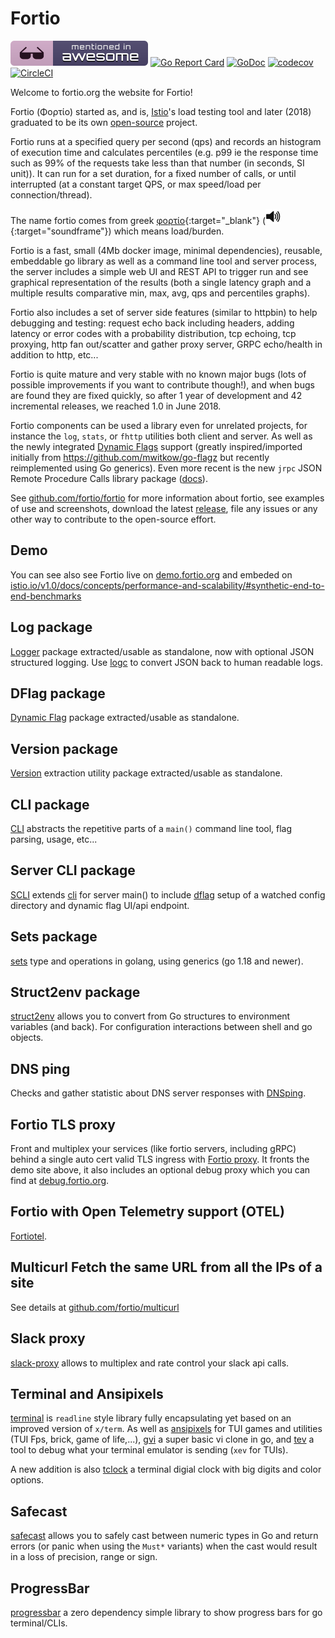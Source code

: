 # Fortio

[![Awesome Go](mentioned-badge.svg)](https://github.com/avelino/awesome-go#networking)
[![Go Report Card](https://goreportcard.com/badge/fortio.org/fortio)](https://goreportcard.com/report/fortio.org/fortio)
[![GoDoc](https://godoc.org/fortio.org/fortio?status.svg)](https://godoc.org/fortio.org/fortio)
[![codecov](https://codecov.io/gh/fortio/fortio/branch/master/graph/badge.svg)](https://codecov.io/gh/fortio/fortio)
[![CircleCI](https://circleci.com/gh/fortio/fortio.svg?style=shield)](https://circleci.com/gh/fortio/fortio)

Welcome to fortio.org the website for Fortio!

Fortio (Φορτίο) started as, and is, [Istio](https://istio.io/)'s load testing tool and later (2018) graduated to be its own [open-source](https://github.com/fortio/fortio) project.

Fortio runs at a specified query per second (qps) and records an histogram of execution time
and calculates percentiles (e.g. p99 ie the response time such as 99% of the requests take less than that number (in seconds, SI unit)).
It can run for a set duration, for a fixed number of calls, or until interrupted (at a constant target QPS, or max speed/load per connection/thread).

The name fortio comes from greek [φορτίο](https://translate.google.com/#el/en/%CF%86%CE%BF%CF%81%CF%84%CE%AF%CE%BF){:target="_blank"} ([![Play](Speaker_Icon.svg)](fortio.mp3){:target="soundframe"}) which means load/burden.

Fortio is a fast, small (4Mb docker image, minimal dependencies), reusable, embeddable go library as well as a command line tool and server process,
the server includes a simple web UI and REST API to trigger run and see graphical representation of the results (both a single latency graph and a multiple results comparative min, max, avg, qps and percentiles graphs).

Fortio also includes a set of server side features (similar to httpbin) to help debugging and testing: request echo back including headers, adding latency or error codes with a probability distribution, tcp echoing, tcp proxying, http fan out/scatter and gather proxy server, GRPC echo/health in addition to http, etc...

Fortio is quite mature and very stable with no known major bugs (lots of possible improvements if you want to contribute though!),
and when bugs are found they are fixed quickly, so after 1 year of development and 42 incremental releases, we reached 1.0 in June 2018.

Fortio components can be used a library even for unrelated projects, for instance the `log`, `stats`, or `fhttp` utilities both client and server.
As well as the newly integrated [Dynamic Flags](dflag/) support (greatly inspired/imported initially from https://github.com/mwitkow/go-flagz but recently reimplemented using Go generics).
Even more recent is the new `jrpc` JSON Remote Procedure Calls library package ([docs](https://pkg.go.dev/fortio.org/fortio/jrpc)).


See [github.com/fortio/fortio](https://github.com/fortio/fortio/#fortio) for more information about fortio, see examples of use and screenshots, download the latest [release](https://github.com/fortio/fortio/releases), file any issues or any other way to contribute to the open-source effort.

## Demo

You can see also see Fortio live on [demo.fortio.org](https://demo.fortio.org/) and embeded on [istio.io/v1.0/docs/concepts/performance-and-scalability/#synthetic-end-to-end-benchmarks](https://istio.io/v1.0/docs/concepts/performance-and-scalability/#synthetic-end-to-end-benchmarks)

## Log package

[Logger](log) package extracted/usable as standalone, now with optional JSON structured logging. Use [logc](logc) to convert JSON back to human readable logs.

## DFlag package

[Dynamic Flag](dflag) package extracted/usable as standalone.

## Version package

[Version](version) extraction utility package extracted/usable as standalone.

## CLI package

[CLI](cli) abstracts the repetitive parts of a `main()` command line tool, flag parsing, usage, etc...

## Server CLI package

[SCLI](scli) extends [cli](cli) for server main() to include [dflag](dflag) setup of
a watched config directory and dynamic flag UI/api endpoint.

## Sets package

[sets](sets) type and operations in golang, using generics (go 1.18 and newer).

## Struct2env package

[struct2env](struct2env) allows you to convert from Go structures to environment variables (and back). For configuration interactions between shell and go objects.

## DNS ping

Checks and gather statistic about DNS server responses with [DNSping](dnsping/).

## Fortio TLS proxy

Front and multiplex your services (like fortio servers, including gRPC) behind a single auto cert valid TLS ingress with [Fortio proxy](proxy.md). It fronts the demo site above, it also includes an optional debug proxy which you can find at [debug.fortio.org](https://debug.fortio.org/).

## Fortio with Open Telemetry support (OTEL)

[Fortiotel](fortiotel.md).

## Multicurl Fetch the same URL from all the IPs of a site

See details at [github.com/fortio/multicurl](https://github.com/fortio/multicurl#multicurl)

## Slack proxy

[slack-proxy](slack-proxy) allows to multiplex and rate control your slack api calls.

## Terminal and Ansipixels

[terminal](terminal) is `readline` style library fully encapsulating yet based on an improved version of `x/term`. As well as [ansipixels](https://pkg.go.dev/fortio.org/terminal/ansipixels) for TUI games and utilities (TUI Fps, brick, game of life,...), [gvi](gvi) a super basic vi clone in go, and [tev](tev) a tool to debug what your terminal emulator is sending (`xev` for TUIs).

A new addition is also [tclock](tclock) a terminal digial clock with big digits and color options.

## Safecast

[safecast](safecast) allows you to safely cast between numeric types in Go and return errors (or panic when using the
`Must*` variants) when the cast would result in a loss of precision, range or sign.

## ProgressBar

[progressbar](progressbar) a zero dependency simple library to show progress bars for go terminal/CLIs.

<!-- for the sound file link above -->
<iframe name="soundframe" style="width:0; height:0; border:0; border:none"></iframe>
